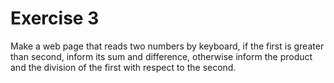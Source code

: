 # Exercise 3

Make a web page that reads two numbers by keyboard, if the first is greater than second, inform its sum and difference, otherwise inform the product and the division of the first with respect to the second.
